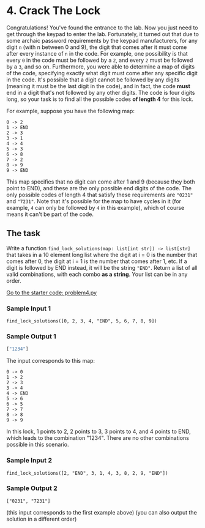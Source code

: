 
# 4. Crack The Lock
Congratulations! You've found the entrance to the lab. Now you just need to get through the keypad to enter
the lab. Fortunately, it turned out that due to some archaic password requirements by the keypad manufacturers,
for any digit `n` (with n between 0 and 9), the digit that comes after it must come after every instance of `n` in
the code. For example, one possibility is that every `0` in the code must be followed by a `2`, and every `2` must be
followed by a `3`, and so on. Furthermore, you were able to determine a map of digits of the code, specifying exactly
what digit must come after any specific digit in the code. It's possible that a digit cannot be followed by any digits
(meaning it must be the last digit in the code), and in fact, the code **must** end in a digit that's not followed
by any other digits. The code is four digits long, so your task is to find all the possible codes 
**of length 4** for this lock.

For example, suppose you have the following map:
```
0 -> 2
1 -> END
2 -> 3
3 -> 1
4 -> 4
5 -> 3
6 -> 8
7 -> 2
8 -> 9
9 -> END
```
This map specifies that no digit can come after 1 and 9 (because they both point to END), and these are the only possible
end digits of the code. The only possible codes of length 4 that satisfy these requirements are `"0231"` and `"7231"`. 
Note that it's possible for the map to have cycles in it (for example, `4` can only be followed by `4` in this example), 
which of course means it can't be part of the code.

## The task
Write a function `find_lock_solutions(map: list[int str]) -> list[str]` that takes in a 10 element long list where the
digit at i = 0 is the number that comes after 0, the digit at i = 1 is the number that comes after 1, etc. If a digit is followed
by END instead, it will be the string `"END"`. Return a list of all valid combinations, with each combo **as a string**. Your
list can be in any order.

[Go to the starter code: problem4.py](problem4.py)

### Sample Input 1
```python3
find_lock_solutions([0, 2, 3, 4, "END", 5, 6, 7, 8, 9])
```
### Sample Output 1
```python
["1234"]
```
The input corresponds to this map:
```
0 -> 0
1 -> 2
2 -> 3
3 -> 4
4 -> END
5 -> 6
6 -> 5
7 -> 7
8 -> 8
9 -> 9
```
In this lock, 1 points to 2, 2 points to 3, 3 points to 4, and 4 points to END, which leads to the combination "1234". There
are no other combinations possible in this scenario.

### Sample Input 2
```python3
find_lock_solutions([2, "END", 3, 1, 4, 3, 8, 2, 9, "END"])
```
### Sample Output 2
```python3
["0231", "7231"]
```
(this input corresponds to the first example above)
(you can also output the solution in a different order)
